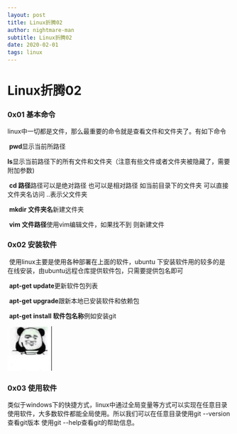 ```yaml
---
layout: post
title: Linux折腾02
author: nightmare-man
subtitle: Linux折腾02
date: 2020-02-01
tags: linux
---
```

# 		Linux折腾02

### 0x01 基本命令

​	linux中一切都是文件，那么最重要的命令就是查看文件和文件夹了。有如下命令

​	**pwd**显示当前所路径

​	**ls**显示当前路径下的所有文件和文件夹（注意有些文件或者文件夹被隐藏了，需要附加参数)

​	**cd 路径**路径可以是绝对路径 也可以是相对路径 如当前目录下的文件夹 可以直接文件夹名访问  ..表示父文件夹  

​	**mkdir 文件夹名**新建文件夹

​	**vim 文件路径**使用vim编辑文件，如果找不到 则新建文件

### 0x02 安装软件

​	使用linux主要是使用各种部署在上面的软件，ubuntu 下安装软件用的较多的是在线安装，由ubuntu远程仓库提供软件包，只需要提供包名即可

​	**apt-get update**更新软件包列表

​	**apt-get upgrade**跟新本地已安装软件和依赖包

​	**apt-get install 软件包名称**例如安装git 

![TIM截图20200201123712](profile.png)

### 0x03 使用软件

​	类似于windows下的快捷方式，linux中通过全局变量等方式可以实现在任意目录使用软件，大多数软件都能全局使用。所以我们可以在任意目录使用git --version查看git版本 使用git --help查看git的帮助信息。
